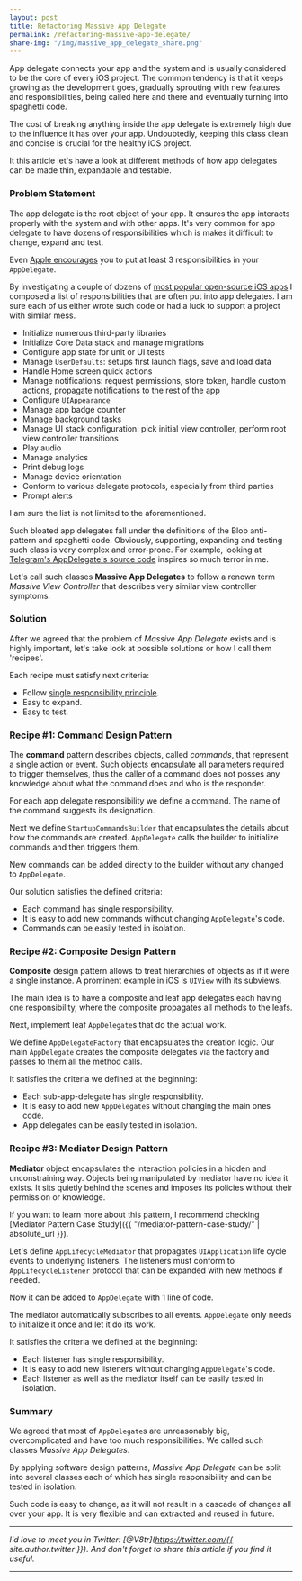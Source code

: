 ```yaml
---
layout: post
title: Refactoring Massive App Delegate
permalink: /refactoring-massive-app-delegate/
share-img: "/img/massive_app_delegate_share.png"
---
```


App delegate connects your app and the system and is usually considered to be the core of every iOS project. The common tendency is that it keeps growing as the development goes, gradually sprouting with new features and responsibilities, being called here and there and eventually turning into spaghetti code.

The cost of breaking anything inside the app delegate is extremely high due to the influence it has over your app. Undoubtedly, keeping this class clean and concise is crucial for the healthy iOS project.

It this article let's have a look at different methods of how app delegates can be made thin, expandable and testable.

### Problem Statement

The app delegate is the root object of your app. It ensures the app interacts properly with the system and with other apps. It's very common for app delegate to have dozens of responsibilities which is makes it difficult to change, expand and test.

Even [Apple encourages](https://developer.apple.com/documentation/uikit/uiapplicationdelegate) you to put at least 3 responsibilities in your `AppDelegate`.

By investigating a couple of dozens of [most popular open-source iOS apps](https://github.com/dkhamsing/open-source-ios-apps) I composed a list of responsibilities that are often put into app delegates. I am sure each of us either wrote such code or had a luck to support a project with similar mess.
- Initialize numerous third-party libraries
- Initialize Core Data stack and manage migrations
- Configure app state for unit or UI tests
- Manage `UserDefaults`: setups first launch flags, save and load data
- Handle Home screen quick actions
- Manage notifications: request permissions, store token, handle custom actions, propagate notifications to the rest of the app
- Configure `UIAppearance`
- Manage app badge counter
- Manage background tasks
- Manage UI stack configuration: pick initial view controller, perform root view controller transitions
- Play audio
- Manage analytics
- Print debug logs
- Manage device orientation
- Conform to various delegate protocols, especially from third parties
- Prompt alerts

I am sure the list is not limited to the aforementioned.

Such bloated app delegates fall under the definitions of the Blob anti-pattern and spaghetti code. Obviously, supporting, expanding and testing such class is very complex and error-prone. For example, looking at [Telegram's AppDelegate's source code](https://github.com/peter-iakovlev/Telegram/blob/public/Telegraph/TGAppDelegate.mm) inspires so much terror in me.

Let's call such classes **Massive App Delegates** to follow a renown term *Massive View Controller* that describes very similar view controller symptoms.

### Solution

After we agreed that the problem of *Massive App Delegate* exists and is highly important, let's take look at possible solutions or how I call them 'recipes'.

Each recipe must satisfy next criteria:
- Follow [single responsibility principle](https://en.wikipedia.org/wiki/Single_responsibility_principle).
- Easy to expand.
- Easy to test.

### Recipe #1: Command Design Pattern

The **command** pattern describes objects, called *commands*, that represent a single action or event. Such objects encapsulate all parameters required to trigger themselves, thus the caller of a command does not posses any knowledge about what the command does and who is the responder.

For each app delegate responsibility we define a command. The name of the command suggests its designation.

<script src="https://gist.github.com/V8tr/044dc47776cfd0ae628f3fcea16d718e.js"></script>

Next we define `StartupCommandsBuilder` that encapsulates the details about how the commands are created. `AppDelegate` calls the builder to initialize commands and then triggers them.

<script src="https://gist.github.com/V8tr/402f4663e34bd4810274e33e3a7e05ad.js"></script>

New commands can be added directly to the builder without any changed to `AppDelegate`.

Our solution satisfies the defined criteria:
- Each command has single responsibility.
- It is easy to add new commands without changing `AppDelegate`'s code.
- Commands can be easily tested in isolation.

### Recipe #2: Composite Design Pattern

**Composite** design pattern allows to treat hierarchies of objects as if it were a single instance. A prominent example in iOS is `UIView` with its subviews.

The main idea is to have a composite and leaf app delegates each having one responsibility, where the composite propagates all methods to the leafs.

<script src="https://gist.github.com/V8tr/a21302fae67f8a9236a3a704eb0e31bd.js"></script>

Next, implement leaf `AppDelegate`s that do the actual work.

<script src="https://gist.github.com/V8tr/8c3803be69b8ba3bccffab377cf51c7e.js"></script>

We define `AppDelegateFactory` that encapsulates the creation logic. Our main `AppDelegate` creates the composite delegates via the factory and passes to them all the method calls.

<script src="https://gist.github.com/V8tr/0bfa78ea06aa522b0b5e72328d83d4fc.js"></script>

It satisfies the criteria we defined at the beginning:
- Each sub-app-delegate has single responsibility.
- It is easy to add new `AppDelegate`s without changing the main ones code.
- App delegates can be easily tested in isolation.

### Recipe #3: Mediator Design Pattern

**Mediator** object encapsulates the interaction policies in a hidden and unconstraining way. Objects being manipulated by mediator have no idea it exists. It sits quietly behind the scenes and imposes its policies without their permission or knowledge.

If you want to learn more about this pattern, I recommend checking [Mediator Pattern Case Study]({{ "/mediator-pattern-case-study/" | absolute_url }}).

Let's define `AppLifecycleMediator` that propagates `UIApplication` life cycle events to underlying listeners. The listeners must conform to `AppLifecycleListener` protocol that can be expanded with new methods if needed.

<script src="https://gist.github.com/V8tr/3edc83fa1a457a9f6bb54cb1b0f9d2b7.js"></script>

Now it can be added to `AppDelegate` with 1 line of code.

<script src="https://gist.github.com/V8tr/f2a45c4bc2cd443a43019851df44cc11.js"></script>

The mediator automatically subscribes to all events. `AppDelegate` only needs to initialize it once and let it do its work.

It satisfies the criteria we defined at the beginning:
- Each listener has single responsibility.
- It is easy to add new listeners without changing `AppDelegate`'s code.
- Each listener as well as the mediator itself can be easily tested in isolation.

### Summary

We agreed that most of `AppDelegate`s are unreasonably big, overcomplicated and have too much responsibilities. We called such classes *Massive App Delegates*.

By applying software design patterns, *Massive App Delegate* can be split into several classes each of which has single responsibility and can be tested in isolation. 

Such code is easy to change, as it will not result in a cascade of changes all over your app. It is very flexible and can extracted and reused in future.

---

*I'd love to meet you in Twitter: [@V8tr](https://twitter.com/{{ site.author.twitter }}). And don't forget to share this article if you find it useful.*

---